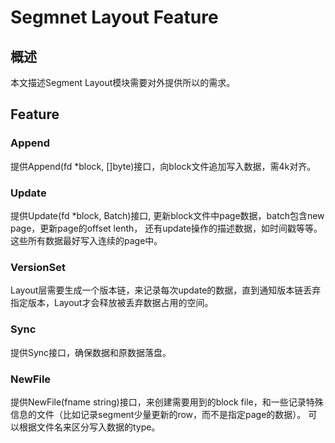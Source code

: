 # Segmnet Layout Feature

## 概述

本文描述Segment Layout模块需要对外提供所以的需求。

## Feature

### Append

提供Append(fd *block, []byte)接口，向block文件追加写入数据，需4k对齐。

### Update

提供Update(fd *block, Batch)接口, 更新block文件中page数据，batch包含new page，更新page的offset lenth，
还有update操作的描述数据，如时间戳等等。这些所有数据最好写入连续的page中。

### VersionSet

Layout层需要生成一个版本链，来记录每次update的数据，直到通知版本链丢弃指定版本，Layout才会释放被丢弃数据占用的空间。

### Sync

提供Sync接口，确保数据和原数据落盘。

### NewFile

提供NewFile(fname string)接口，来创建需要用到的block file，和一些记录特殊信息的文件（比如记录segment少量更新的row，而不是指定page的数据）。
可以根据文件名来区分写入数据的type。
